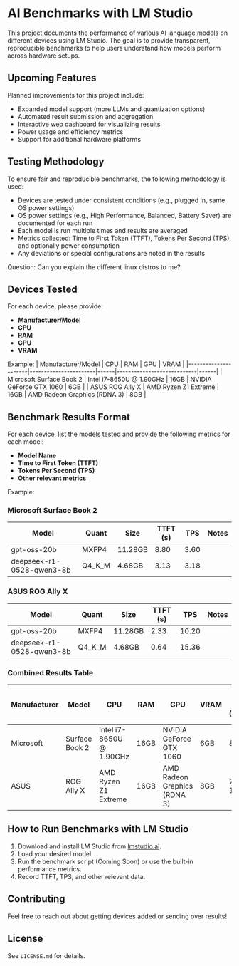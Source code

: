 
# AI Benchmarks with LM Studio

This project documents the performance of various AI language models on different devices using LM Studio. The goal is to provide transparent, reproducible benchmarks to help users understand how models perform across hardware setups.

## Upcoming Features
Planned improvements for this project include:
- Expanded model support (more LLMs and quantization options)
- Automated result submission and aggregation
- Interactive web dashboard for visualizing results
- Power usage and efficiency metrics
- Support for additional hardware platforms

## Testing Methodology
To ensure fair and reproducible benchmarks, the following methodology is used:
- Devices are tested under consistent conditions (e.g., plugged in, same OS power settings)
- OS power settings (e.g., High Performance, Balanced, Battery Saver) are documented for each run
- Each model is run multiple times and results are averaged
- Metrics collected: Time to First Token (TTFT), Tokens Per Second (TPS), and optionally power consumption
- Any deviations or special configurations are noted in the results

Question: Can you explain the different linux distros to me? 

## Devices Tested
For each device, please provide:
- **Manufacturer/Model**
- **CPU**
- **RAM**
- **GPU**
- **VRAM**

Example:
| Manufacturer/Model   | CPU                   | RAM  | GPU                        | VRAM |
|----------------------|-----------------------|------|----------------------------|------|
| Microsoft Surface Book 2 | Intel i7-8650U @ 1.90GHz | 16GB | NVIDIA GeForce GTX 1060   | 6GB  |
| ASUS ROG Ally X         | AMD Ryzen Z1 Extreme      | 16GB | AMD Radeon Graphics (RDNA 3) | 8GB  |

## Benchmark Results Format
For each device, list the models tested and provide the following metrics for each model:
- **Model Name**
- **Time to First Token (TTFT)**
- **Tokens Per Second (TPS)**
- **Other relevant metrics**

Example:

### Microsoft Surface Book 2
| Model                        | Quant   | Size    | TTFT (s) | TPS   | Notes |
|------------------------------|---------|---------|----------|-------|-------|
| gpt-oss-20b                  | MXFP4   | 11.28GB | 8.80     | 3.60  |       |
| deepseek-r1-0528-qwen3-8b    | Q4_K_M  | 4.68GB  | 3.13     | 3.18  |       |

### ASUS ROG Ally X
| Model                        | Quant   | Size    | TTFT (s) | TPS   | Notes |
|------------------------------|---------|---------|----------|-------|-------|
| gpt-oss-20b                  | MXFP4   | 11.28GB | 2.33     | 10.20 |       |
| deepseek-r1-0528-qwen3-8b    | Q4_K_M  | 4.68GB  | 0.64     | 15.36 |       |

### Combined Results Table

| Manufacturer | Model            | CPU                   | RAM  | GPU                        | VRAM | gpt-oss-20b (TTFT/TPS) | deepseek-r1-0528-qwen3-8b (TTFT/TPS) |
|--------------|------------------|-----------------------|------|----------------------------|------|-----------------------|---------------------------------------|
| Microsoft    | Surface Book 2   | Intel i7-8650U @ 1.90GHz | 16GB | NVIDIA GeForce GTX 1060   | 6GB  | 8.80 / 3.60           | 3.13 / 3.18                           |
| ASUS         | ROG Ally X       | AMD Ryzen Z1 Extreme      | 16GB | AMD Radeon Graphics (RDNA 3) | 8GB  | 2.33 / 10.20          | 0.64 / 15.36                          |


## How to Run Benchmarks with LM Studio
1. Download and install LM Studio from [lmstudio.ai](https://lmstudio.ai/).
2. Load your desired model.
3. Run the benchmark script (Coming Soon) or use the built-in performance metrics.
4. Record TTFT, TPS, and other relevant data.


## Contributing
Feel free to reach out about getting devices added or sending over results!

## License
See `LICENSE.md` for details.
